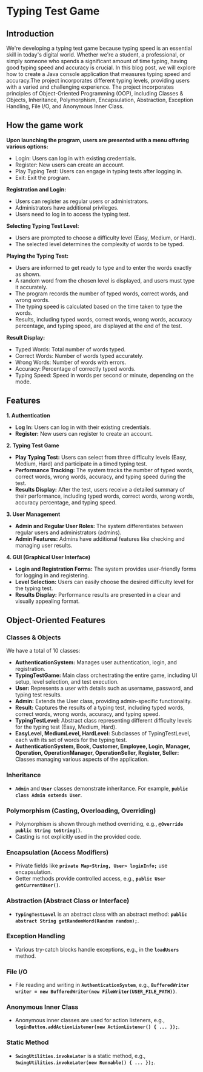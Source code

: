 # Typing Test Game

## Introduction
We're developing a typing test game because typing speed is an essential skill in today's digital world. Whether we're a student, a professional, or simply someone who spends a significant amount of time typing, having good typing speed and accuracy is crucial. In this blog post, we will explore how to create a Java console application that measures typing speed and accuracy.The project incorporates different typing levels, providing users with a varied and challenging experience. The project incorporates principles of Object-Oriented Programming (OOP), including Classes & Objects, Inheritance, Polymorphism, Encapsulation, Abstraction, Exception Handling, File I/O, and Anonymous Inner Class.
## How the game work
**Upon launching the program, users are presented with a menu offering various options:**<br/> 
- Login: Users can log in with existing credentials.
- Register: New users can create an account.
- Play Typing Test: Users can engage in typing tests after logging in.
- Exit: Exit the program.
   
**Registration and Login:**<br/>
- Users can register as regular users or administrators.
- Administrators have additional privileges.
- Users need to log in to access the typing test.

**Selecting Typing Test Level:**<br/>
- Users are prompted to choose a difficulty level (Easy, Medium, or Hard).
- The selected level determines the complexity of words to be typed.

**Playing the Typing Test:**<br/>
- Users are informed to get ready to type and to enter the words exactly as shown.
- A random word from the chosen level is displayed, and users must type it accurately.
- The program records the number of typed words, correct words, and wrong words.
- The typing speed is calculated based on the time taken to type the words.
- Results, including typed words, correct words, wrong words, accuracy percentage, and typing speed, are displayed at the end of the test.

**Result Display:**<br/>
- Typed Words: Total number of words typed.
- Correct Words: Number of words typed accurately.
- Wrong Words: Number of words with errors.
- Accuracy: Percentage of correctly typed words.
- Typing Speed: Speed in words per second or minute, depending on the mode.

## Features
**1. Authentication**<br/>
- **Log In:** Users can log in with their existing credentials.
- **Register:** New users can register to create an account.

**2. Typing Test Game**<br/>
- **Play Typing Test:** Users can select from three difficulty levels (Easy, Medium, Hard) and participate in a timed typing test.
- **Performance Tracking:** The system tracks the number of typed words, correct words, wrong words, accuracy, and typing speed during the test.
- **Results Display:** After the test, users receive a detailed summary of their performance, including typed words, correct words, wrong words, accuracy percentage, and typing speed.

**3. User Management**<br/>
- **Admin and Regular User Roles:** The system differentiates between regular users and administrators (admins).
- **Admin Features:** Admins have additional features like checking and managing user results.
  
**4. GUI (Graphical User Interface)**<br/>
- **Login and Registration Forms:** The system provides user-friendly forms for logging in and registering.
- **Level Selection:** Users can easily choose the desired difficulty level for the typing test.
- **Results Display:** Performance results are presented in a clear and visually appealing format.

## Object-Oriented Features

### Classes & Objects

We have a total of 10 classes:
- **AuthenticationSystem:** Manages user authentication, login, and registration.
- **TypingTestGame:** Main class orchestrating the entire game, including UI setup, level selection, and test execution.
- **User:** Represents a user with details such as username, password, and typing test results.
- **Admin:** Extends the User class, providing admin-specific functionality.
- **Result:** Captures the results of a typing test, including typed words, correct words, wrong words, accuracy, and typing speed.
- **TypingTestLevel:** Abstract class representing different difficulty levels for the typing test (Easy, Medium, Hard).
- **EasyLevel, MediumLevel, HardLevel:** Subclasses of TypingTestLevel, each with its set of words for the typing test.
- **AuthenticationSystem, Book, Customer, Employee, Login, Manager, Operation, OperationManager, OperationSeller, Register, Seller:** Classes managing various aspects of the application.

### Inheritance
 - **`Admin`** and **`User`** classes demonstrate inheritance. For example, **`public class Admin extends User`**.

### Polymorphism (Casting, Overloading, Overriding)
- Polymorphism is shown through method overriding, e.g., **`@Override public String toString()`**.
- Casting is not explicitly used in the provided code.

### Encapsulation (Access Modifiers)
 - Private fields like **`private Map<String, User> loginInfo;`** use encapsulation.
- Getter methods provide controlled access, e.g., **`public User getCurrentUser()`**.

### Abstraction (Abstract Class or Interface)
- **`TypingTestLevel`** is an abstract class with an abstract method: **`public abstract String getRandomWord(Random random);`**.
### Exception Handling
- Various try-catch blocks handle exceptions, e.g., in the **`loadUsers`** method.
### File I/O
- File reading and writing in **`AuthenticationSystem`**, e.g., **`BufferedWriter writer = new BufferedWriter(new FileWriter(USER_FILE_PATH))`**.

### Anonymous Inner Class
- Anonymous inner classes are used for action listeners, e.g., **`loginButton.addActionListener(new ActionListener() { ... });`**.
### Static Method
- **`SwingUtilities.invokeLater`** is a static method, e.g., **`SwingUtilities.invokeLater(new Runnable() { ... });`**.
